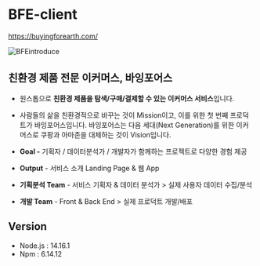 # BFE-client
https://buyingforearth.com/

![BFEintroduce](https://user-images.githubusercontent.com/42730154/115499894-3a878780-a2ab-11eb-99ee-a8d683d18ab1.jpg)

## 친환경 제품 전문 이커머스, 바잉포어스

- 원스톱으로 **친환경 제품을 탐색/구매/결제할 수 있는 이커머스 서비스**입니다.
- 사람들의 삶을 친환경적으로 바꾸는 것이 Mission이고, 이를 위한 첫 번째 프로덕트가 바잉포어스입니다. 바잉포어스는 다음 세대(Next Generation)를 위한 이커머스로 쿠팡과 아마존을 대체하는 것이 Vision입니다.

- **Goal -** 기획자 / 데이터분석가 / 개발자가 함께하는 프로젝트로 다양한 경험 제공
- **Output** - 서비스 소개 Landing Page & 웹 App
- **기획분석 Team** - 서비스 기획자 & 데이터 분석가 > 실제 사용자 데이터 수집/분석
- **개발 Team** - Front & Back End > 실제 프로덕트 개발/배포

## Version

- Node.js : 14.16.1
- Npm : 6.14.12
